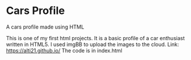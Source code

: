 # Cars Profile
A cars profile made using HTML

This is one of my first html projects. It is a basic profile of a car enthusiast written in HTML5.
I used imgBB to upload the images to the cloud.
Link: https://alti21.github.io/
The code is in index.html
